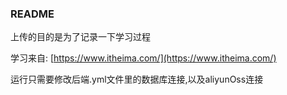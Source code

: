  ### README

上传的目的是为了记录一下学习过程

学习来自: [https://www.itheima.com/](https://www.itheima.com/)

运行只需要修改后端.yml文件里的数据库连接,以及aliyunOss连接